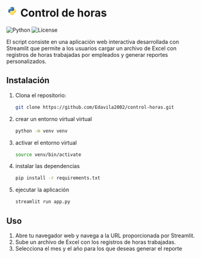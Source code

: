 
# <img src="https://raw.githubusercontent.com/github/explore/80688e429a7d4ef2fca1e82350fe8e3517d3494d/topics/python/python.png" alt="Python Logo" width="30"> Control de horas

![Python](https://img.shields.io/badge/Python-3.x-blue?logo=python&logoColor=white)
![License](https://img.shields.io/badge/License-MIT-green)

El script consiste en una aplicación web interactiva desarrollada con Streamlit que permite a los usuarios cargar un archivo de Excel con registros de horas trabajadas por empleados y generar reportes personalizados.

## Instalación

1. Clona el repositorio:
   ```bash
   git clone https://github.com/Edavila2002/control-horas.git

2. crear un entorno virtual virtual
   ```bash
   python -m venv venv

3. activar el entorno virtual
   ```bash
   source venv/bin/activate

4. instalar las dependencias
   ```bash
   pip install -r requirements.txt

5. ejecutar la aplicación
   ```bash
   streamlit run app.py

## Uso

1. Abre tu navegador web y navega a la URL proporcionada por Streamlit.
2. Sube un archivo de Excel con los registros de horas trabajadas.
3. Selecciona el mes y el año para los que deseas generar el reporte